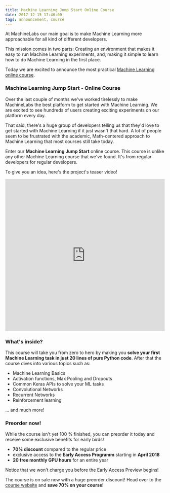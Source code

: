 ```yaml
---
title: Machine Learning Jump Start Online Course
date: 2017-12-15 17:46:00
tags: announcement, course
---
```


At MachineLabs our main goal is to make Machine Learning more approachable for all kind of different developers.

This mission comes in two parts: Creating an environment that makes it easy to run Machine Learning experiments, and, making it simple to learn how to do Machine Learning in the first place.

Today we are excited to announce the most practical <a href="https://course.machinelabs.ai" title="Machine Learning Jump Start">Machine Learning online course</a>.

<!-- more -->

### Machine Learning Jump Start - Online Course

Over the last couple of months we've worked tirelessly to make MachineLabs the best platform to get started with Machine Learning. We are excited to see hundreds of users creating exciting experiments on our platform every day.

That said, there's a huge group of developers telling us that they'd love to get started with Machine Learning if it just wasn't that hard. A lot of people seem to be frustrated with the academic, Math-centered approach to Machine Learning that most courses still take today.

Enter our **Machine Learning Jump Start** online course. This course is unlike any other Machine Learning course that we've found. It's from regular developers for regular developers. 

To give you an idea, here's the project's teaser video!

<iframe style="width: 100%;" height="480" src="https://www.youtube.com/embed/bmWnan_Y5Y4" frameborder="0" gesture="media" allow="encrypted-media" allowfullscreen></iframe>

### What's inside?

This course will take you from zero to hero by making you **solve your first Machine Learning task in just 20 lines of pure Python code**. After that the course dives into various topics such as:

- Machine Learning Basics
- Activation functions, Max Pooling and Dropouts
- Common Keras APIs to solve your ML tasks
- Convolutional Networks
- Recurrent Networks
- Reinforcement learning

... and much more!

### Preorder now!

While the course isn't yet 100 % finished, you can preorder it today and receive some exclusive benefits for early birds!

- **70% discount** compared to the regular price
- exclusive access to the **Early Access Programm** starting in **April 2018**
- **20 free monthly GPU hours** for an entire year

Notice that we won't charge you before the Early Access Preview begins!

The course is on sale now with a huge preorder discount! Head over to the <a href="https://course.machinelabs.ai" title="Machine Learning Jump Start Course">course website</a> and **save 70% on your course**!


